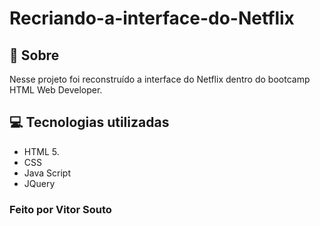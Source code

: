 # Recriando-a-interface-do-Netflix

## 📑 Sobre
Nesse projeto foi reconstruído a interface do Netflix dentro do bootcamp HTML Web Developer.


## 💻 Tecnologias utilizadas
* HTML 5.
* CSS
* Java Script
* JQuery


### Feito por Vitor Souto
